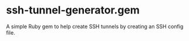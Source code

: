 # ssh-tunnel-generator.gem
A simple Ruby gem to help create SSH tunnels by creating an SSH config file.
